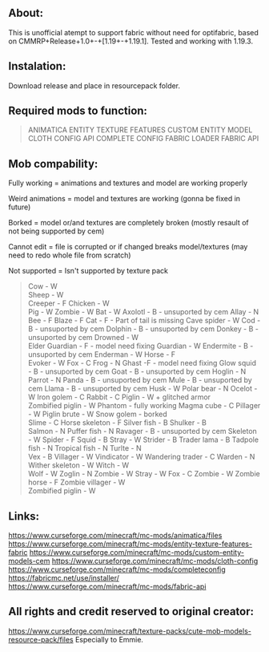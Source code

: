 About:
-------------------------------------------------------
This is unofficial atempt to support fabric without need for optifabric,
based on CMMRP+Release+1.0+-+[1.19+-+1.19.1].
Tested and working with 1.19.3.

Instalation:
--------------------------------------------------------
Download release and place in resourcepack folder.

Required mods to function:
--------------------------------------------------------
> ANIMATICA 
> ENTITY 
> TEXTURE FEATURES
> CUSTOM ENTITY MODEL
> CLOTH CONFIG API
> COMPLETE CONFIG
> FABRIC LOADER
> FABRIC API

Mob compability:
--------------------------------------------------------
Fully working = animations and textures and model are working properly

Weird animations = model and textures are working (gonna be fixed in future)

Borked = model or/and textures are completely broken (mostly resault of not being supported by cem)

Cannot edit = file is corrupted or if changed breaks model/textures (may need to redo whole file from scratch)

Not supported = Isn't supported by texture pack 

> Cow - W  
> Sheep - W  
> Creeper - F
> Chicken - W  
> Pig - W 
> Zombie - W
> Bat - W 
> Axolotl - B - unsuported by cem
> Allay - N
> Bee - F 
> Blaze - F 
> Cat - F - Part of tail is missing 
> Cave spider - W
> Cod -  B - unsuported by cem
> Dolphin - B  - unsuported by cem
>Donkey - B - unsuported by cem
>Drowned - W  
>Elder Guardian - F - model need fixing
>Guardian - W
>Endermite -  B - unsuported by cem
>Enderman - W
>Horse - F  
>Evoker - W
>Fox - C
>Frog - N 
>Ghast -F - model need fixing 
>Glow squid - B - unsuported by cem
>Goat - B - unsuported by cem
>Hoglin - N
>Parrot - N 
>Panda - B - unsuported by cem
>Mule - B - unsuported by cem 
>Llama -  B - unsuported by cem
>Husk - W
>Polar bear - N
>Ocelot - W
>Iron golem - C 
>Rabbit - C
>Piglin - W + glitched armor  
>Zombified piglin - W
>Phantom - fully working 
>Magma cube - C 
>Pillager - W
>Piglin brute - W
>Snow golem - borked   
>Slime - C
>Horse skeleton - F
>Silver fish - B
>Shulker - B  
>Salmon - N 
>Puffer fish - N
>Ravager - B - unsuported by cem
>Skeleton - W
>Spider - F 
>Squid - B
>Stray - W
>Strider - B
>Trader lama - B
>Tadpole fish - N 
>Tropical fish - N
>Turlte - N  
> Vex - B
> Villager - W 
> Vindicator - W
> Wandering trader - C
> Warden - N 
> Wither skeleton - W
> Witch - W  
> Wolf - W
> Zoglin - N
> Zombie - W
> Stray - W
> Fox - C
> Zombie - W
> Zombie horse - F
> Zombie villager - W   
> Zombified piglin - W

Links:
--------------------------------------------------------
https://www.curseforge.com/minecraft/mc-mods/animatica/files
https://www.curseforge.com/minecraft/mc-mods/entity-texture-features-fabric
https://www.curseforge.com/minecraft/mc-mods/custom-entity-models-cem
https://www.curseforge.com/minecraft/mc-mods/cloth-config
https://www.curseforge.com/minecraft/mc-mods/completeconfig
https://fabricmc.net/use/installer/
https://www.curseforge.com/minecraft/mc-mods/fabric-api

All rights and credit reserved to original creator:
------------------------------------------------------
https://www.curseforge.com/minecraft/texture-packs/cute-mob-models-resource-pack/files
Especially to Emmie.

